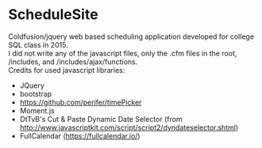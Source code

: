 # ScheduleSite
Coldfusion/jquery web based scheduling application developed for college SQL class in 2015.  
I did not write any of the javascript files, only the .cfm files in the root, /includes, and /includes/ajax/functions.  
Credits for used javascript libraries:  
  - JQuery  
  - bootstrap  
  - https://github.com/perifer/timePicker  
  - Moment.js  
  - DtTvB's Cut & Paste Dynamic Date Selector (from http://www.javascriptkit.com/script/script2/dyndateselector.shtml)  
  - FullCalendar (https://fullcalendar.io/)  
